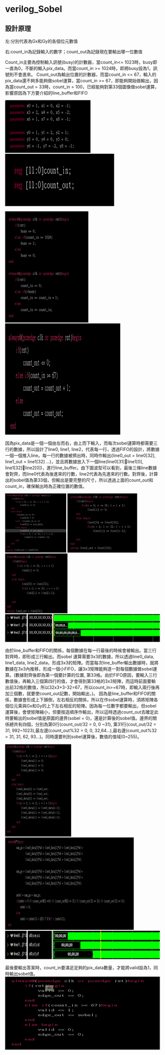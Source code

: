 # verilog_Sobel
## 設計原理
左:分別代表為Gx和Gy的各個位元數值

右:count_in為記錄輸入的數字；count_out為記錄現在要輸出哪一位數值

Count_in主要為控制輸入訊號(busy)的計數器，當count_in<= 1023時，busy即一直為0，不斷的輸入pix_data。而當count_in >= 1024時，即將busy設為1，訊號則不會進來。
Count_out為輸出位置的計數器，而當count_in <= 67，輸入的pix_data還不夠多能夠做sobel運算，當count_in >= 67，即能夠開始做輸出，因為當count_out = 33時，count_in = 100，已經能夠對第33個圖像做sobel運算，影響原因為下方要介紹的line_buffer和FIFO

![parameter](images/parameter.png) ![count](images/count.png)

![countIn](images/count_in.png) ![countOut](images/count_out.png)

因為pix_data是一個一個由左而右，由上而下輸入，而每次sobel運算時都需要三行的數據，所以設計了line0, line1, line2，代表每一行，透過FIFO的設計，將數據一個一個推入line。每一行的數據被擠出時，同時作輸出(line0_out = line0[32], line1_out = line1[32] …)，並且將數據放入下一個line(line0[31]line1[0], line1[32]line2[0])，進行line_buffer。由下圖波型可以看到，最後三條line數據會對齊，而line0代表為後進來的行數，line2代表為先進來的行數。對齊後，計算出的sobel值為第33個，但輸出是要完整的尺寸，所以透過上面的count_out和count_in，確保輸出時為正確位置的數值。

![line0](images/linebuffer0.png) ![line1](images/linebuffer1.png) ![line2](images/linebuffer2.png)
![linebuffer](images/linebuffer.png)

由於line_buffer和FIFO的關係，每個數據在每一行最後的時候會被輸出。當三行對齊時，即形成三行輸出。而sobel 運算需要3x3的數據，所以透過line0_data, line1_data, line2_data，形成3x3的矩陣。而當每次line_buffer輸出數據時，就將數據在3x3內推移，形成一個小FIFO，讓3x3矩陣能夠逐一對每個數據做sobel運算。(數據對齊後即為第一個要計算的位置, 第33格。由於FIFO原因，要輸入三行數值後，再輸入三個第四行的值，才會得到第33格的3x3矩陣，而這時前面要輸出前32格的數值，所以32x3+3-32=67，所以count_in>=67時，即輸入兩行後再加三個數，就要使count_out記數，開始輸出，)。
因為是line_buffer和FIFO的關係，數據會形成上下顛倒，左右相反的關係，所以在作sobel運算時，須將矩陣各個位元乘與Gx和Gy的上下左右相反的矩陣。因為每一位數字都要輸出，但sobel運算後，會使矩陣縮小，但要按造順序作輸出，所以這時透過count_out去確定此時要輸出的sobel值是原圖的邊界(sobel = 0)，還是計算後的sobel值。邊界的關係總共有四個，分別為第0行(count_out/32 = 0, 0 ~31), 第31行(cout_out/32 = 31, 992~1023),最左邊(count_out%32 = 0, 0, 32,64…),最右邊(count_out%32 = 31, 31, 62, 93…)。同時還要判別sobel運算後，數值的值域(0~255)。

![conv](images/conv.png) ![sobel](images/sobel.png)
![start](images/start.png)


最後要輸出答案時，count_in要滿足足夠的pix_data數量，才能將valid設為1，同時輸出sobel值。
![valid](images/valid.png)
